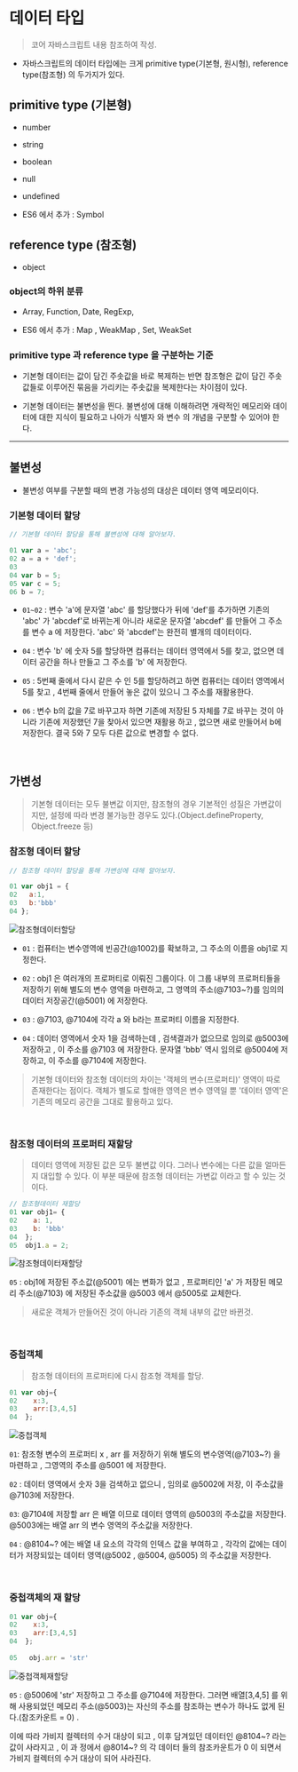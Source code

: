 # 데이터 타입
> 코어 자바스크립트 내용 참조하여 작성.

- 자바스크립트의 데이터 타입에는 크게 primitive type(기본형, 원시형), reference type(참조형) 의 두가지가 있다.

## primitive type (기본형)
- number

- string

- boolean

- null

- undefined

- ES6 에서 추가 : Symbol

## reference type (참조형)

- object

###  object의 하위 분류 

- Array, Function, Date, RegExp,    

- ES6 에서 추가 : Map , WeakMap , Set, WeakSet 

### primitive type 과 reference type 을 구분하는 기준

-  기본형 데이터는 값이 담긴 주솟값을 바로 복제하는 반면 참조형은 값이 담긴 주솟값들로 이루어진 묶음을  가리키는 주솟값을 복제한다는 차이점이 있다. 

- 기본형 데이터는 불변성을 띈다. 불변성에 대해 이해하려면 개략적인 메모리와 데이터에 대한 지식이 필요하고 나아가 식별자 와 변수 의 개념을 구분할 수 있어야 한다. 
---
## 불변성
- 불변성 여부를 구분할 때의 변경 가능성의 대상은 데이터 영역 메모리이다. 

### 기본형 데이터 할당

```javascript
// 기본형 데이터 할당을 통해 불변성에 대해 알아보자.

01 var a = 'abc';
02 a = a + 'def'; 
03
04 var b = 5;
05 var c = 5;
06 b = 7;
```
-  `01~02` : 변수 'a'에 문자열 'abc' 를 할당했다가 뒤에 'def'를 추가하면 기존의 'abc' 가 'abcdef'로 바뀌는게 아니라 새로운 문자열 'abcdef' 를 만들어 그 주소를 변수 a 에 저장한다. 'abc' 와 'abcdef'는 완전히 별개의 데이터이다. 

- `04` : 변수 'b' 에 숫자 5를 할당하면 컴퓨터는 데이터 영역에서 5를 찾고, 없으면 데이터 공간을 하나 만들고 그 주소를 'b' 에 저장한다.  

- `05` : 5번째 줄에서 다시 같은 수 인 5를 할당하려고 하면 컴퓨터는 데이터 영역에서 5를 찾고 , 4번째 줄에서 만들어 놓은 값이 있으니 그 주소를 재활용한다.

- `06` : 변수 b의 값을 7로 바꾸고자 하면 기존에 저장된 5 자체를 7로 바꾸는 것이 아니라 기존에 저장했던 7을 찾아서 있으면 재활용 하고 , 없으면 새로 만들어서 b에 저장한다. 결국 5와 7 모두 다른 값으로 변경할 수 없다. 

<br>

## 가변성
> 기본형 데이터는 모두 불변값 이지만, 참조형의 경우 기본적인 성질은 가변값이지만,
설정에 따라 변경 불가능한 경우도 있다.(Object.defineProperty, Object.freeze 등)

### 참조형 데이터 할당

```javascript
// 참조형 데이터 할당을 통해 가변성에 대해 알아보자.

01 var obj1 = {
02   a:1,
03   b:'bbb'
04 };

```
![참조형데이터할당](https://velog.velcdn.com/images%2Fcorete%2Fpost%2F45e65dd8-fba2-4860-8461-8314b6795d2b%2Fimage.png)

- `01` : 컴퓨터는 변수영역에 빈공간(@1002)를 확보하고, 그 주소의 이름을 obj1로 지정한다.

- `02` : obj1 은 여러개의 프로퍼티로 이뤄진 그룹이다. 이 그룹 내부의 프로퍼티들을 저장하기 위해 별도의 변수 영역을 마련하고, 그 영역의 주소(@7103~?)를 임의의 데이터 저장공간(@5001) 에 저장한다.

- `03` : @7103, @7104에 각각 a 와 b라는 프로퍼티 이름을 지정한다.

- `04` : 데이터 영역에서 숫자 1을 검색하는데 , 검색결과가 없으므로 임의로 @5003에 저장하고 , 이 주소를 @7103 에 저장한다. 문자열 'bbb' 역시 임의로 @5004에 저장하고, 이 주소를 @7104에 저장한다. 

> 기본형 데이터와 참조형 데이터의 차이는 '객체의 변수(프로퍼티)' 영역이 따로 존재한다는 점이다. 객체가 별도로 할애한 영역은 변수 영역일 뿐 '데이터 영역'은 기존의 메모리 공간을 그대로 활용하고 있다. 

<br>

### 참조형 데이터의 프로퍼티 재할당

> 데이터 영역에 저장된 값은 모두 불변값 이다. 그러나 변수에는 다른 값을 얼마든지 대입할 수 있다. 이 부분 때문에 참조형 데이터는 가변값 이라고 할 수 있는 것이다.

```javascript
// 참조형데이터 재할당
01 var obj1= {
02    a: 1,
03    b: 'bbb'
04  };
05  obj1.a = 2;
```

![참조형데이터재할당](https://velog.velcdn.com/images%2Fcorete%2Fpost%2Fde014d42-09d4-4fef-a28d-3087510be953%2Fimage.png)

`05` : obj1에 저장된 주소값(@5001) 에는 변화가 없고 , 프로퍼티인 'a' 가 저장된 메모리 주소(@7103) 에 저장된 주소값을 @5003 에서 @5005로 교체한다.

> 새로운 객체가 만들어진 것이 아니라 기존의 객체 내부의 값만 바뀐것.

<br>

### 중첩객체
> 참조형 데이터의 프로퍼티에 다시 참조형 객체를 할당.
```javascript
01 var obj={
02    x:3,
03    arr:[3,4,5]
04  };
```

![중첩객체](https://velog.velcdn.com/images%2Fcorete%2Fpost%2Fd2434f9f-da1b-44bd-8e02-a264cf54c4ff%2Fimage.png)


`01`: 참조형 변수의 프로퍼티 x , arr 를 저장하기 위해 별도의 변수영역(@7103~?) 을 마련하고 , 그영역의 주소를 @5001 에 저장한다.

`02` : 데이터 영역에서 숫자 3을 검색하고 없으니 , 임의로 @5002에 저장, 이 주소값을 @7103에 저장한다.

`03`: @7104에 저장할 arr 은 배열 이므로 데이터 영역의 @5003의 주소값을 저장한다. @5003에는 배열 arr 의 변수 영역의 주소값을 저장한다.

`04` : @8104~? 에는 배열 내 요소의 각각의 인덱스 값을 부여하고 , 각각의 값에는 데이터가 저장되있는 데이터 영역(@5002 , @5004, @5005) 의 주소값을 저장한다.

<br>

### 중첩객체의 재 할당

```javascript
01 var obj={
02    x:3,
03    arr:[3,4,5]
04  };
 
05   obj.arr = 'str'
```
![중첩객체재할당](https://velog.velcdn.com/images%2Fcorete%2Fpost%2F586eb223-a5ef-4f74-8215-4eeebf12da65%2Fimage.png)

`05` : @5006에 'str' 저장하고 그 주소를 @7104에 저장한다. 그러면 배열[3,4,5] 를 위해 사용되었던 메모리 주소(@5003)는 자신의 주소를 참조하는 변수가 하나도 없게 된다.(참조카운트 = 0) . 

이에 따라 가비지 컬렉터의 수거 대상이 되고 , 이후 담겨있던 데이터인 @8104~? 라는 값이 사라지고 , 이 과 정에서 @8014~? 의 각 데이터 들의 참조카운트가 0 이 되면서 가비지 컬렉터의 수거 대상이 되어 사라진다.
